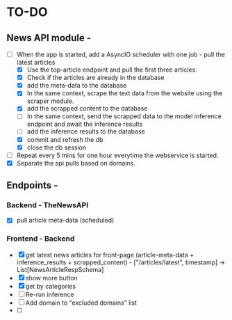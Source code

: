 # TO-DO
## News API module - 

- [ ] When the app is started, add a AsyncIO scheduler with one job - pull the latest articles
    - [x] Use the top-article endpoint and pull the first three articles.
    - [x] Check if the articles are already in the database
    - [x] add the meta-data to the database
    - [x] In the same context, scrape the text data from the website using the scraper module.
    - [x] add the scrapped content to the database
    - [ ] In the same context, send the scrapped data to the model inference endpoint and await the inference results
    - [ ] add the inference results to the database
    - [x] commit and refresh the db
    - [x] close the db session
- [ ] Repeat every 5 mins for one hour everytime the webservice is started.
- [x] Separate the api pulls based on domains.

## Endpoints - 

### Backend - TheNewsAPI
- [x] pull article meta-data (scheduled)

### Frontend - Backend
- [x] get latest news articles for front-page (article-meta-data + inference_results + scrapped_content) - \["/articles/latest", timestamp] -> List\[NewsArticleRespSchema]
- [x] show more button
- [x] get by categories
- [ ] Re-run inference
- [ ] Add domain to "excluded domains" list
- [ ] 